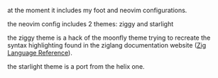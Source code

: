 at the moment it includes my foot and neovim configurations.

the neovim config includes 2 themes: ziggy and starlight

the ziggy theme is a hack of the moonfly theme trying to recreate the syntax highlighting found in the ziglang documentation website ([Zig Language Reference](https://ziglang.org/documentation/master/)).

the starlight theme is a port from the helix one.

